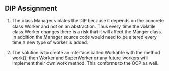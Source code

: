 ## DIP Assignment

1. The class Manager violates the DIP because it depends on the concrete class
Worker and not on an abstraction. Thus every time the volatile class Worker changes
there is a risk that it will affect the Manger class.  In addition the 
Manager source code would need to be altered every time a new type of worker 
is added. 

2. The solution is to create an interface called Workable with the method work(),
then Worker and SuperWorker or any future workers will implement their own
work method. This conforms to the OCP as well. 